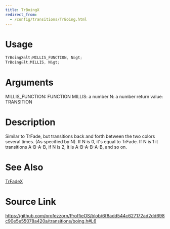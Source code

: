 ```yaml
---
title: TrBoingX
redirect_from:
  - /config/transitions/TrBoing.html
---
```


# Usage
```cpp
TrBoingX&lt;MILLIS_FUNCTION, N&gt;
TrBoing&lt;MILLIS, N&gt;
```

# Arguments
MILLIS_FUNCTION: FUNCTION
MILLIS: a number
N: a number
return value: TRANSITION

# Description
Similar to TrFade, but transitions back and forth between the two
colors several times. (As specified by N). If N is 0, it's equal to
TrFade. If N is 1 it transitions A-B-A-B, if N is 2, it is A-B-A-B-A-B,
and so on.

# See Also
[TrFadeX](/config/transitions/TrFadeX.html)

# Source Link
https://github.com/profezzorn/ProffieOS/blob/6f8add544c627172ad2dd698c90e5e55078a420a/transitions/boing.h#L6
